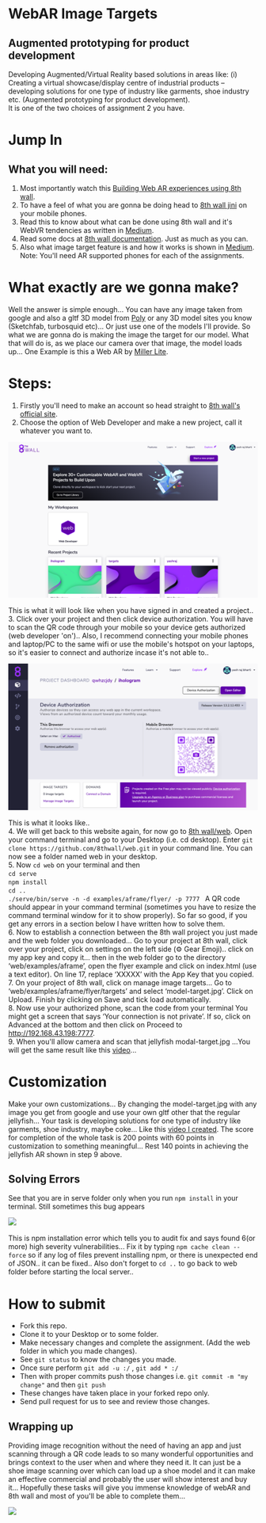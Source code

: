 # WebAR Image Targets    
## Augmented prototyping for product development
  
Developing Augmented/Virtual Reality based solutions in areas like: (i) Creating a virtual showcase/display centre of industrial products – developing solutions for one type of industry like garments, shoe industry etc. (Augmented prototyping for product development).   
It is one of the two choices of assignment 2 you have.

# Jump In  
## What you will need: 
1. Most importantly watch this [Building Web AR experiences using 8th wall](https://youtu.be/9g4ynqrbyMM).   
2. To have a feel of what you are gonna be doing head to [8th wall jini](https://apps.8thwall.com/8w/jini/) on your mobile phones.  
3. Read this to know about what can be done using 8th wall and it's WebVR tendencies as written in [Medium](https://medium.com/8th-wall/if-you-can-webar-you-can-webvr-dbd658831f8c).  
4. Read some docs at [8th wall documentation](https://www.8thwall.com/docs/web/). Just as much as you can.  
5. Also what image target feature is and how it works is shown in [Medium](https://medium.com/8th-wall/release-11-image-targets-more-d53e4a3c12bc).     
Note: You'll need AR supported phones for each of the assignments.

# What exactly are we gonna make?  
Well the answer is simple enough... You can have any image taken from google and also a gltf 3D model from [Poly](http://poly.google.com) or any 3D model sites you know (Sketchfab, turbosquid etc)... Or just use one of the models I'll provide. So what we are gonna do is making the image the target for our model. What that will do is, as we place our camera over that image, the model loads up... One Example is this a Web AR by [Miller Lite](https://youtu.be/G-5ealr3Zi0). 

# Steps:
1. Firstly you'll need to make an account so head straight to [8th wall's official site](https://www.8thwall.com).  
2. Choose the option of Web Developer and make a new project, call it whatever you want to.
  
![](ss.png) 
  
This is what it will look like when you have signed in and created a project..    
3. Click over your project and then click device authorization. You will have to scan the QR code through your mobile so your device gets authorized (web developer 'on').. Also, I recommend connecting your mobile phones and laptop/PC to the same wifi or use the mobile's hotspot on your laptops, so it's easier to connect and authorize incase it's not able to..   
  
![](ss2.png)  
  
This is what it looks like..  
4. We will get back to this website again, for now go to [8th wall/web](https://github.com/8thwall/web). Open your command terminal and go to your Desktop (i.e. cd desktop). Enter ```git clone https://github.com/8thwall/web.git``` in your command line. You can now see a folder named web in your desktop.  
5. Now ```cd web``` on your terminal and then   
```cd serve ```    
```npm install```     
```cd ..```     
```./serve/bin/serve -n -d examples/aframe/flyer/ -p 7777 ``` 
A QR code should appear in your command terminal (sometimes you have to resize the command terminal window for it to show properly). So far so good, if you get any errors in a section below I have written how to solve them.   
6. Now to establish a connection between the 8th wall project you just made and the web folder you downloaded... Go to your project at 8th wall, click over your project, click on settings on the left side (⚙️ Gear Emoji).. click on my app key and copy it... then in the web folder go to the directory ‘web/examples/aframe’, open the flyer example and click on index.html (use a text editor). On line 17, replace ‘XXXXX’ with the App Key that you copied.  
7. On your project of 8th wall, click on manage image targets... Go to ‘web/examples/aframe/flyer/targets’ and select ‘model-target.jpg’. Click on Upload. Finish by clicking on Save and tick load automatically.  
8. Now use your authorized phone, scan the code from your terminal  You might get a screen that says ‘Your connection is not private’. If so, click on Advanced at the bottom and then click on Proceed to http://192.168.43.198:7777.  
9. When you'll allow camera and scan that jellyfish modal-target.jpg ...You will get the same result like this [video](https://vimeo.com/417849499?utm_source=email&utm_medium=vimeo-cliptranscode-201504&utm_campaign=29220)... 
  
# Customization
Make your own customizations... By changing the model-target.jpg with any image you get from google and use your own gltf other that the regular jellyfish... Your task is developing solutions for one type of industry like garments, shoe industry, maybe coke... Like this [video I created](https://vimeo.com/user115354946/review/417852025/542b350d6a). The score for completion of the whole task is 200 points with 60 points in customization to something meaningful... Rest 140 points in achieving the jellyfish AR shown in step 9 above.
  
## Solving Errors
See that you are in serve folder only when you run ```npm install``` in your terminal. Still sometimes this bug appears
  
![](bugs.png)
  
This is npm installation error which tells you to audit fix and says found 6(or more) high severity vulnerabilities...
Fix it by typing ```npm cache clean --force``` so if any log of files prevent installing npm, or there is unexpected end of JSON.. it can be fixed.. Also don't forget to ```cd ..``` to go back to web folder before starting the local server..
  
# How to submit  
* Fork this repo. 
* Clone it to your Desktop or to some folder. 
* Make necessary changes and complete the assignment. (Add the web folder in which you made changes).    
* See ```git status``` to know the changes you made. 
* Once sure perform ```git add -u :/``` , ```git add * :/``` 
* Then with proper commits push those changes i.e. ```git commit -m "my change"``` and then ```git push```
* These changes have taken place in your forked repo only. 
* Send pull request for us to see and review those changes. 
  
## Wrapping up  
Providing image recognition without the need of having an app and just scanning through a QR code leads to so many wonderful opportunities and brings context to the user when and where they need it. It can just be a shoe image scanning over which can load up a shoe model and it can make an effective commercial and probably the user will show interest and buy it... Hopefully these tasks will give you immense knowledge of webAR and 8th wall and most of you'll be able to complete them...  
   
![](8th.png)
